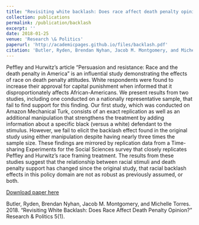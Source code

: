```yaml
---
title: "Revisiting white backlash: Does race affect death penalty opinion?"
collection: publications
permalink: /publication/backlash
excerpt: ''
date: 2018-01-25
venue: 'Research \& Politics'
paperurl: 'http://academicpages.github.io/files/backlash.pdf'
citation: 'Butler, Ryden, Brendan Nyhan, Jacob M. Montgomery, and Michelle Torres. 2018. “Revisiting White Backlash: Does Race Affect Death Penalty Opinion?” Research & Politics 5(1).'
---
```

Peffley and Hurwitz’s article “Persuasion and resistance: Race and the death penalty in America” is an influential study demonstrating the effects of race on death penalty attitudes. White respondents were found to increase their approval for capital punishment when informed that it disproportionately affects African-Americans. We present results from two studies, including one conducted on a nationally representative sample, that fail to find support for this finding. Our first study, which was conducted on Amazon Mechanical Turk, consists of an exact replication as well as an additional manipulation that strengthens the treatment by adding information about a specific black (versus a white) defendant to the stimulus. However, we fail to elicit the backlash effect found in the original study using either manipulation despite having nearly three times the sample size. These findings are mirrored by replication data from a Time-sharing Experiments for the Social Sciences survey that closely replicates Peffley and Hurwitz’s race framing treatment. The results from these studies suggest that the relationship between racial stimuli and death penalty support has changed since the original study, that racial backlash effects in this policy domain are not as robust as previously assumed, or both.

[Download paper here](http://academicpages.github.io/files/backlash.pdf)

Butler, Ryden, Brendan Nyhan, Jacob M. Montgomery, and Michelle Torres. 2018. “Revisiting White Backlash: Does Race Affect Death Penalty Opinion?” Research & Politics 5(1).